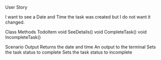 User Story

I want to see a Date and Time the task was created but I do not want it changed.

Class			Methods
TodoItem		void SeeDetails()
			void CompleteTask()
			void IncompleteTask()

Scenario				Output
Returns the date and time		An output to the terminal
Sets the task status to complete
Sets the task status to incomplete